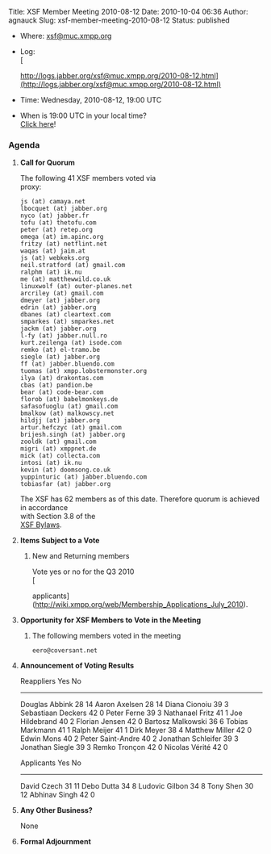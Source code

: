 Title: XSF Member Meeting 2010-08-12
Date: 2010-10-04 06:36
Author: agnauck
Slug: xsf-member-meeting-2010-08-12
Status: published

-   <span>Where</span>: [xsf@muc.xmpp.org  
   ](xmpp:xsf@muc.xmpp.org?join)
-   Log:  
    [  

    http://logs.jabber.org/xsf@muc.xmpp.org/2010-08-12.html](http://logs.jabber.org/xsf@muc.xmpp.org/2010-08-12.html)
-   Time: Wednesday, 2010-08-12, 19:00 UTC
-   When is 19:00 UTC in your local time?  
    [Click here](http://www.worldtimeserver.com/)!

### Agenda

1.  **Call for Quorum**

    The following 41 XSF members voted via  
    proxy:

        js (at) camaya.net
        lbocquet (at) jabber.org
        nyco (at) jabber.fr
        tofu (at) thetofu.com
        peter (at) retep.org
        omega (at) im.apinc.org
        fritzy (at) netflint.net
        waqas (at) jaim.at
        js (at) webkeks.org
        neil.stratford (at) gmail.com
        ralphm (at) ik.nu
        me (at) matthewwild.co.uk
        linuxwolf (at) outer-planes.net
        arcriley (at) gmail.com
        dmeyer (at) jabber.org
        edrin (at) jabber.org
        dbanes (at) cleartext.com
        smparkes (at) smparkes.net
        jackm (at) jabber.org
        l-fy (at) jabber.null.ro
        kurt.zeilenga (at) isode.com
        remko (at) el-tramo.be
        siegle (at) jabber.org
        ff (at) jabber.bluendo.com
        tuomas (at) xmpp.lobstermonster.org
        ilya (at) drakontas.com
        cbas (at) pandion.be
        bear (at) code-bear.com
        florob (at) babelmonkeys.de
        safasofuoglu (at) gmail.com
        bmalkow (at) malkowscy.net
        hildjj (at) jabber.org
        artur.hefczyc (at) gmail.com
        brijesh.singh (at) jabber.org
        zooldk (at) gmail.com
        migri (at) xmppnet.de
        mick (at) collecta.com
        intosi (at) ik.nu
        kevin (at) doomsong.co.uk
        yuppinturic (at) jabber.bluendo.com
        tobiasfar (at) jabber.org

    The XSF has 62 members as of this date. Therefore quorum is achieved
    in accordance  
    with Section 3.8 of the  
    [XSF Bylaws](/xsf/docs/bylaws.shtml).

2.  **Items Subject to a Vote**

    1.  New and Returning members

        Vote yes or no for the Q3 2010  
        [  

        applicants](http://wiki.xmpp.org/web/Membership_Applications_July_2010).

3.  **Opportunity for XSF Members to Vote in the Meeting**

    1.  The following members voted in the meeting

            eero@coversant.net

4.  **Announcement of Voting Results**

      Reappliers           Yes   No
      -------------------- ----- ----
      Douglas Abbink       28    14
      Aaron Axelsen        28    14
      Diana Cionoiu        39    3
      Sebastiaan Deckers   42    0
      Peter Ferne          39    3
      Nathanael Fritz      41    1
      Joe Hildebrand       40    2
      Florian Jensen       42    0
      Bartosz Malkowski    36    6
      Tobias Markmann      41    1
      Ralph Meijer         41    1
      Dirk Meyer           38    4
      Matthew Miller       42    0
      Edwin Mons           40    2
      Peter Saint-Andre    40    2
      Jonathan Schleifer   39    3
      Jonathan Siegle      39    3
      Remko Tronçon        42    0
      Nicolas Vérité       42    0

      Applicants       Yes   No
      ---------------- ----- ----
      David Czech      31    11
      Debo Dutta       34    8
      Ludovic Gilbon   34    8
      Tony Shen        30    12
      Abhinav Singh    42    0

5.  **Any Other Business?**

    </p>
    None

6.  **Formal Adjournment**


